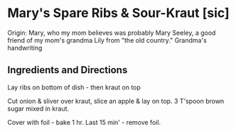 # Mary's Spare Ribs & Sour-Kraut [sic]

Origin: Mary, who my mom believes was probably Mary Seeley, a good friend of my mom's grandma Lily from "the old country." Grandma's handwriting

## Ingredients and Directions

Lay ribs on bottom of dish - then kraut on top

Cut onion & sliver over kraut, slice an apple & lay on top. 3 T'spoon brown sugar mixed in kraut.

Cover with foil - bake 1 hr. Last 15 min' - remove foil.